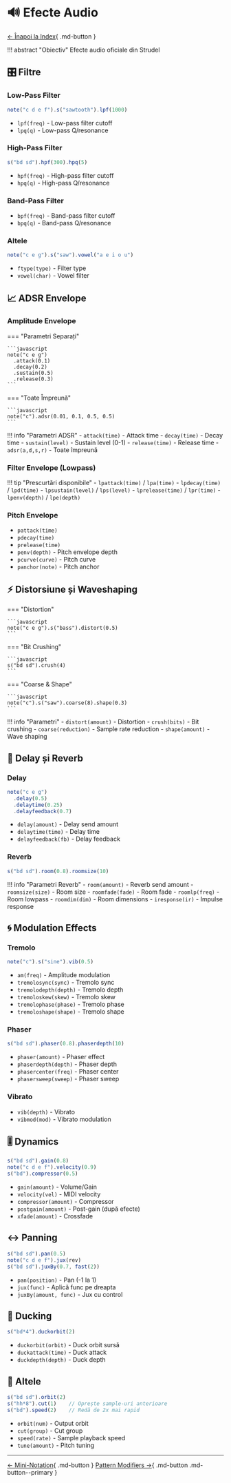 # :loud_sound: Efecte Audio

[← Înapoi la Index](00-Index.md){ .md-button }

!!! abstract "Obiectiv"
    Efecte audio oficiale din Strudel

## :control_knobs: Filtre

### Low-Pass Filter

```javascript
note("c d e f").s("sawtooth").lpf(1000)
```

- `lpf(freq)` - Low-pass filter cutoff
- `lpq(q)` - Low-pass Q/resonance

### High-Pass Filter

```javascript
s("bd sd").hpf(300).hpq(5)
```

- `hpf(freq)` - High-pass filter cutoff
- `hpq(q)` - High-pass Q/resonance

### Band-Pass Filter

- `bpf(freq)` - Band-pass filter cutoff
- `bpq(q)` - Band-pass Q/resonance

### Altele

```javascript
note("c e g").s("saw").vowel("a e i o u")
```

- `ftype(type)` - Filter type
- `vowel(char)` - Vowel filter

## :chart_with_upwards_trend: ADSR Envelope

### Amplitude Envelope

=== "Parametri Separați"

    ```javascript
    note("c e g")
      .attack(0.1)
      .decay(0.2)
      .sustain(0.5)
      .release(0.3)
    ```

=== "Toate Împreună"

    ```javascript
    note("c").adsr(0.01, 0.1, 0.5, 0.5)
    ```

!!! info "Parametri ADSR"
    - `attack(time)` - Attack time
    - `decay(time)` - Decay time
    - `sustain(level)` - Sustain level (0-1)
    - `release(time)` - Release time
    - `adsr(a,d,s,r)` - Toate împreună

### Filter Envelope (Lowpass)

!!! tip "Prescurtări disponibile"
    - `lpattack(time)` / `lpa(time)`
    - `lpdecay(time)` / `lpd(time)`
    - `lpsustain(level)` / `lps(level)`
    - `lprelease(time)` / `lpr(time)`
    - `lpenv(depth)` / `lpe(depth)`

### Pitch Envelope

- `pattack(time)`
- `pdecay(time)`
- `prelease(time)`
- `penv(depth)` - Pitch envelope depth
- `pcurve(curve)` - Pitch curve
- `panchor(note)` - Pitch anchor

## :zap: Distorsiune și Waveshaping

=== "Distortion"

    ```javascript
    note("c e g").s("bass").distort(0.5)
    ```

=== "Bit Crushing"

    ```javascript
    s("bd sd").crush(4)
    ```

=== "Coarse & Shape"

    ```javascript
    note("c").s("saw").coarse(8).shape(0.3)
    ```

!!! info "Parametri"
    - `distort(amount)` - Distortion
    - `crush(bits)` - Bit crushing
    - `coarse(reduction)` - Sample rate reduction
    - `shape(amount)` - Wave shaping

## :ocean: Delay și Reverb

### Delay

```javascript
note("c e g")
  .delay(0.5)
  .delaytime(0.25)
  .delayfeedback(0.7)
```

- `delay(amount)` - Delay send amount
- `delaytime(time)` - Delay time
- `delayfeedback(fb)` - Delay feedback

### Reverb

```javascript
s("bd sd").room(0.8).roomsize(10)
```

!!! info "Parametri Reverb"
    - `room(amount)` - Reverb send amount
    - `roomsize(size)` - Room size
    - `roomfade(fade)` - Room fade
    - `roomlp(freq)` - Room lowpass
    - `roomdim(dim)` - Room dimensions
    - `iresponse(ir)` - Impulse response

## :cyclone: Modulation Effects

### Tremolo

```javascript
note("c").s("sine").vib(0.5)
```

- `am(freq)` - Amplitude modulation
- `tremolosync(sync)` - Tremolo sync
- `tremolodepth(depth)` - Tremolo depth
- `tremoloskew(skew)` - Tremolo skew
- `tremolophase(phase)` - Tremolo phase
- `tremoloshape(shape)` - Tremolo shape

### Phaser

```javascript
s("bd sd").phaser(0.8).phaserdepth(10)
```

- `phaser(amount)` - Phaser effect
- `phaserdepth(depth)` - Phaser depth
- `phasercenter(freq)` - Phaser center
- `phasersweep(sweep)` - Phaser sweep

### Vibrato

- `vib(depth)` - Vibrato
- `vibmod(mod)` - Vibrato modulation

## :level_slider: Dynamics

```javascript
s("bd sd").gain(0.8)
note("c d e f").velocity(0.9)
s("bd").compressor(0.5)
```

- `gain(amount)` - Volume/Gain
- `velocity(vel)` - MIDI velocity
- `compressor(amount)` - Compressor
- `postgain(amount)` - Post-gain (după efecte)
- `xfade(amount)` - Crossfade

## :left_right_arrow: Panning

```javascript
s("bd sd").pan(0.5)
note("c d e f").jux(rev)
s("bd sd").juxBy(0.7, fast(2))
```

- `pan(position)` - Pan (-1 la 1)
- `jux(func)` - Aplică func pe dreapta
- `juxBy(amount, func)` - Jux cu control

## :duck: Ducking

```javascript
s("bd*4").duckorbit(2)
```

- `duckorbit(orbit)` - Duck orbit sursă
- `duckattack(time)` - Duck attack
- `duckdepth(depth)` - Duck depth

## :wrench: Altele

```javascript
s("bd sd").orbit(2)
s("hh*8").cut(1)    // Oprește sample-uri anterioare
s("bd").speed(2)    // Redă de 2x mai rapid
```

- `orbit(num)` - Output orbit
- `cut(group)` - Cut group
- `speed(rate)` - Sample playback speed
- `tune(amount)` - Pitch tuning

---

<div class="grid" markdown>

[← Mini-Notation](02-Mini-Notation.md){ .md-button }
[Pattern Modifiers →](04-Pattern-Modifiers.md){ .md-button .md-button--primary }

</div>
